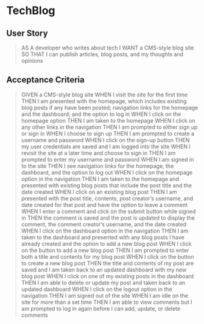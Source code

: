# TechBlog

## User Story
>AS A developer who writes about tech
>I WANT a CMS-style blog site
>SO THAT I can publish articles, blog posts, and my thoughts and opinions

## Acceptance Criteria
>GIVEN a CMS-style blog site
>WHEN I visit the site for the first time
>THEN I am presented with the homepage, which includes existing blog posts if any have been posted; navigation links for the homepage and the dashboard; and the option to log in
>WHEN I click on the homepage option
>THEN I am taken to the homepage
>WHEN I click on any other links in the navigation
>THEN I am prompted to either sign up or sign in
>WHEN I choose to sign up
>THEN I am prompted to create a username and password
>WHEN I click on the sign-up button
>THEN my user credentials are saved and I am logged into the site
>WHEN I revisit the site at a later time and choose to sign in
>THEN I am prompted to enter my username and password
>WHEN I am signed in to the site
>THEN I see navigation links for the homepage, the dashboard, and the option to log out
>WHEN I click on the homepage option in the navigation
>THEN I am taken to the homepage and presented with existing blog posts that include the post title and the date created
>WHEN I click on an existing blog post
>THEN I am presented with the post title, contents, post creator’s username, and date created for that post and have the option to leave a comment
>WHEN I enter a comment and click on the submit button while signed in
>THEN the comment is saved and the post is updated to display the comment, the comment creator’s username, and the date created
>WHEN I click on the dashboard option in the navigation
>THEN I am taken to the dashboard and presented with any blog posts I have already created and the option to add a new blog post
>WHEN I click on the button to add a new blog post
>THEN I am prompted to enter both a title and contents for my blog post
>WHEN I click on the button to create a new blog post
>THEN the title and contents of my post are saved and I am taken back to an updated dashboard with my new blog post
>WHEN I click on one of my existing posts in the dashboard
>THEN I am able to delete or update my post and taken back to an updated dashboard
>WHEN I click on the logout option in the navigation
>THEN I am signed out of the site
>WHEN I am idle on the site for more than a set time
>THEN I am able to view comments but I am prompted to log in again before I can add, update, or delete comments